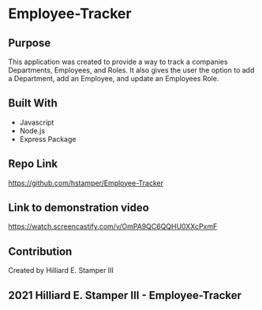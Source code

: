 # Employee-Tracker

## Purpose
This application was created to provide a way to track a companies Departments, Employees, and Roles. It also gives the user the option to add a Department, add an Employee, and update an Employees Role. 


## Built With
* Javascript
* Node.js
* Express Package


## Repo Link
https://github.com/hstamper/Employee-Tracker


## Link to demonstration video
https://watch.screencastify.com/v/OmPA9QC6QQHU0XXcPxmF


## Contribution
Created by Hilliard E. Stamper III

## 2021 Hilliard E. Stamper III - Employee-Tracker